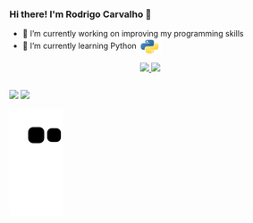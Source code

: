 ### Hi there! I'm Rodrigo Carvalho 👋


- 🔭 I’m currently working on improving my programming skills
- 🌱 I’m currently learning Python <img align="center" alt="Rafa-Python" height="30" width="40" src="https://raw.githubusercontent.com/devicons/devicon/master/icons/python/python-original.svg">

<div align="center">
  <a href="https://github.com/RodrigoFCC">
  <img height="130em" src="https://github-readme-stats.vercel.app/api?username=RodrigoFCC&show_icons=true&theme=chartreuse-dark&include_all_commits=true&count_private=true"/>
  <img height="130em" src="https://github-readme-stats.vercel.app/api/top-langs/?username=RodrigoFCC&layout=compact&langs_count=7&theme=chartreuse-dark"/>
</div>
<div>
  
  ##
 
</div> 

<div> 
  <a href = "mailto:rodrigofcc.dev@gmail.com"><img src="https://img.shields.io/badge/-Gmail-%23333?style=for-the-badge&logo=gmail&logoColor=white" target="_blank"></a>
  <a href="https://www.linkedin.com/in/Rodrigofcc" target="_blank"><img src="https://img.shields.io/badge/-LinkedIn-%230077B5?style=for-the-badge&logo=linkedin&logoColor=white" target="_blank"></a> 
 
  ![Snake animation](https://github.com/RodrigoFCC/RodrigoFCC/blob/output/github-contribution-grid-snake.svg)
</div>
